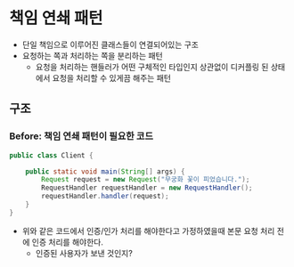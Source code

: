 # 책임 연쇄 패턴
- 단일 책임으로 이루어진 클래스들이 연결되어있는 구조
- 요청하는 쪽과 처리하는 쪽을 분리하는 패턴
    - 요청을 처리하는 핸들러가 어떤 구체적인 타입인지 상관없이 디커플링 된 상태에서 요청을 처리할 수 있게끔 해주는 패턴



## 구조
### Before: 책임 연쇄 패턴이 필요한 코드
```java
public class Client {

    public static void main(String[] args) {
        Request request = new Request("무궁화 꽃이 피었습니다.");
        RequestHandler requestHandler = new RequestHandler();
        requestHandler.handler(request);
    }
}
```
- 위와 같은 코드에서 인증/인가 처리를 해야한다고 가정하였을때 본문 요청 처리 전에 인증 처리를 해야한다.
    - 인증된 사용자가 보낸 것인지? 